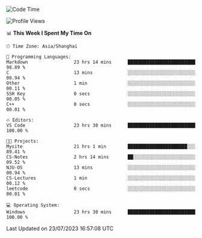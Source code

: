 <!--START_SECTION:waka-->
![Code Time](http://img.shields.io/badge/Code%20Time-1%2C067%20hrs%2029%20mins-blue)

![Profile Views](http://img.shields.io/badge/Profile%20Views-3-blue)

📊 **This Week I Spent My Time On** 

```text
🕑︎ Time Zone: Asia/Shanghai

💬 Programming Languages: 
Markdown                 23 hrs 14 mins      █████████████████████████   98.89 % 
C                        13 mins             ░░░░░░░░░░░░░░░░░░░░░░░░░   00.94 % 
Other                    1 min               ░░░░░░░░░░░░░░░░░░░░░░░░░   00.11 % 
SSH Key                  0 secs              ░░░░░░░░░░░░░░░░░░░░░░░░░   00.05 % 
C++                      0 secs              ░░░░░░░░░░░░░░░░░░░░░░░░░   00.01 % 

🔥 Editors: 
VS Code                  23 hrs 30 mins      █████████████████████████   100.00 % 

🐱‍💻 Projects: 
Mysite                   21 hrs 1 min        ██████████████████████░░░   89.41 % 
CS-Notes                 2 hrs 14 mins       ██░░░░░░░░░░░░░░░░░░░░░░░   09.52 % 
NJU-OS                   13 mins             ░░░░░░░░░░░░░░░░░░░░░░░░░   00.94 % 
CS-Lectures              1 min               ░░░░░░░░░░░░░░░░░░░░░░░░░   00.12 % 
leetcode                 0 secs              ░░░░░░░░░░░░░░░░░░░░░░░░░   00.01 % 

💻 Operating System: 
Windows                  23 hrs 30 mins      █████████████████████████   100.00 % 
```


 Last Updated on 23/07/2023 16:57:08 UTC
<!--END_SECTION:waka-->